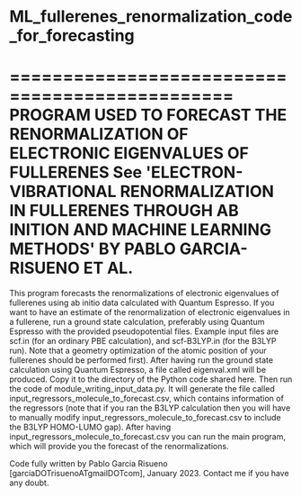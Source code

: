 # ML_fullerenes_renormalization_code_for_forecasting

===============================================
                 PROGRAM USED TO FORECAST THE RENORMALIZATION OF ELECTRONIC EIGENVALUES OF FULLERENES
      See 'ELECTRON-VIBRATIONAL RENORMALIZATION IN FULLERENES THROUGH AB INITION AND MACHINE LEARNING METHODS'
                                       BY PABLO GARCIA-RISUENO ET AL.
===============================================

This program forecasts the renormalizations of electronic eigenvalues of fullerenes using ab initio data calculated with
Quantum Espresso. If you want to have an estimate of the renormalization of electronic eigenvalues in a fullerene,
run a ground state calculation, preferably using Quantum Espresso with the provided pseudopotential files. Example input files
are scf.in (for an ordinary PBE calculation), and scf-B3LYP.in (for the B3LYP run). Note that a geometry optimization
of the atomic position of your fullerenes should be performed first). 
After having run the ground state calculation using Quantum Espresso, a file called eigenval.xml will be produced. Copy it
to the directory of the Python code shared here. Then run the code of module_writing_input_data.py. It will generate the file
called input_regressors_molecule_to_forecast.csv, which contains information of the regressors (note that if you ran the B3LYP 
calculation then you will have to manually modify input_regressors_molecule_to_forecast.csv to include the B3LYP HOMO-LUMO gap).
After having input_regressors_molecule_to_forecast.csv you can run the main program, which will provide you the forecast of the
renormalizations.

Code fully written by Pablo Garcia Risueno [garciaDOTrisuenoATgmailDOTcom], January 2023. Contact me if you have any doubt.
